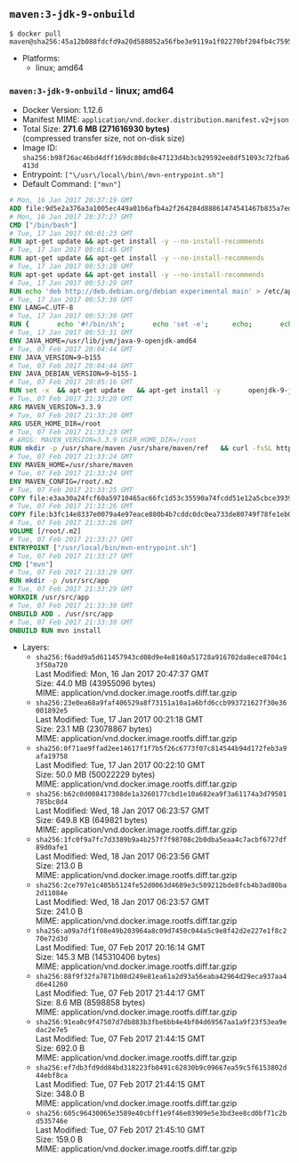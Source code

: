 ## `maven:3-jdk-9-onbuild`

```console
$ docker pull maven@sha256:45a12b088fdcfd9a20d588052a56fbe3e9119a1f02270bf204fb4c7595bfc473
```

-	Platforms:
	-	linux; amd64

### `maven:3-jdk-9-onbuild` - linux; amd64

-	Docker Version: 1.12.6
-	Manifest MIME: `application/vnd.docker.distribution.manifest.v2+json`
-	Total Size: **271.6 MB (271616930 bytes)**  
	(compressed transfer size, not on-disk size)
-	Image ID: `sha256:b98f26ac46bd4dff169dc80dc8e47123d4b3cb29592ee8df51093c72fba6413d`
-	Entrypoint: `["\/usr\/local\/bin\/mvn-entrypoint.sh"]`
-	Default Command: `["mvn"]`

```dockerfile
# Mon, 16 Jan 2017 20:37:19 GMT
ADD file:9d5e2a376a3a1005ec449a01b6afb4a2f264284d88861474541467b835a7edfc in / 
# Mon, 16 Jan 2017 20:37:27 GMT
CMD ["/bin/bash"]
# Tue, 17 Jan 2017 00:01:23 GMT
RUN apt-get update && apt-get install -y --no-install-recommends 		ca-certificates 		curl 		wget 	&& rm -rf /var/lib/apt/lists/*
# Tue, 17 Jan 2017 00:01:45 GMT
RUN apt-get update && apt-get install -y --no-install-recommends 		bzr 		git 		mercurial 		openssh-client 		subversion 				procps 	&& rm -rf /var/lib/apt/lists/*
# Tue, 17 Jan 2017 00:53:28 GMT
RUN apt-get update && apt-get install -y --no-install-recommends 		bzip2 		unzip 		xz-utils 	&& rm -rf /var/lib/apt/lists/*
# Tue, 17 Jan 2017 00:53:29 GMT
RUN echo 'deb http://deb.debian.org/debian experimental main' > /etc/apt/sources.list.d/experimental.list
# Tue, 17 Jan 2017 00:53:30 GMT
ENV LANG=C.UTF-8
# Tue, 17 Jan 2017 00:53:30 GMT
RUN { 		echo '#!/bin/sh'; 		echo 'set -e'; 		echo; 		echo 'dirname "$(dirname "$(readlink -f "$(which javac || which java)")")"'; 	} > /usr/local/bin/docker-java-home 	&& chmod +x /usr/local/bin/docker-java-home
# Tue, 17 Jan 2017 00:53:31 GMT
ENV JAVA_HOME=/usr/lib/jvm/java-9-openjdk-amd64
# Tue, 07 Feb 2017 20:04:44 GMT
ENV JAVA_VERSION=9~b155
# Tue, 07 Feb 2017 20:04:44 GMT
ENV JAVA_DEBIAN_VERSION=9~b155-1
# Tue, 07 Feb 2017 20:05:16 GMT
RUN set -x 	&& apt-get update 	&& apt-get install -y 		openjdk-9-jdk-headless="$JAVA_DEBIAN_VERSION" 	&& rm -rf /var/lib/apt/lists/* 	&& [ "$JAVA_HOME" = "$(docker-java-home)" ]
# Tue, 07 Feb 2017 21:33:20 GMT
ARG MAVEN_VERSION=3.3.9
# Tue, 07 Feb 2017 21:33:20 GMT
ARG USER_HOME_DIR=/root
# Tue, 07 Feb 2017 21:33:23 GMT
# ARGS: MAVEN_VERSION=3.3.9 USER_HOME_DIR=/root
RUN mkdir -p /usr/share/maven /usr/share/maven/ref   && curl -fsSL http://apache.osuosl.org/maven/maven-3/$MAVEN_VERSION/binaries/apache-maven-$MAVEN_VERSION-bin.tar.gz     | tar -xzC /usr/share/maven --strip-components=1   && ln -s /usr/share/maven/bin/mvn /usr/bin/mvn
# Tue, 07 Feb 2017 21:33:24 GMT
ENV MAVEN_HOME=/usr/share/maven
# Tue, 07 Feb 2017 21:33:24 GMT
ENV MAVEN_CONFIG=/root/.m2
# Tue, 07 Feb 2017 21:33:25 GMT
COPY file:e3aa30a24fcf60a59710465ac66fc1d53c35590a74fcdd51e12a5cbce393904b in /usr/local/bin/mvn-entrypoint.sh 
# Tue, 07 Feb 2017 21:33:26 GMT
COPY file:b3fc14e8337e0079a4e97eace880b4b7cddc0dc0ea733de80749f78fe1eb089a in /usr/share/maven/ref/ 
# Tue, 07 Feb 2017 21:33:26 GMT
VOLUME [/root/.m2]
# Tue, 07 Feb 2017 21:33:27 GMT
ENTRYPOINT ["/usr/local/bin/mvn-entrypoint.sh"]
# Tue, 07 Feb 2017 21:33:27 GMT
CMD ["mvn"]
# Tue, 07 Feb 2017 21:33:29 GMT
RUN mkdir -p /usr/src/app
# Tue, 07 Feb 2017 21:33:29 GMT
WORKDIR /usr/src/app
# Tue, 07 Feb 2017 21:33:30 GMT
ONBUILD ADD . /usr/src/app
# Tue, 07 Feb 2017 21:33:30 GMT
ONBUILD RUN mvn install
```

-	Layers:
	-	`sha256:f6add9a5d611457943cd08d9e4e8160a51728a916702da8ece8704c13f50a720`  
		Last Modified: Mon, 16 Jan 2017 20:47:37 GMT  
		Size: 44.0 MB (43955096 bytes)  
		MIME: application/vnd.docker.image.rootfs.diff.tar.gzip
	-	`sha256:23e0ea68a9faf406529a8f73151a10a1a6bfd6ccb993721627f30e36001892e5`  
		Last Modified: Tue, 17 Jan 2017 00:21:18 GMT  
		Size: 23.1 MB (23078867 bytes)  
		MIME: application/vnd.docker.image.rootfs.diff.tar.gzip
	-	`sha256:0f71ae9ffad2ee14617f1f7b5f26c6773f07c814544b94d172feb3a9afa19758`  
		Last Modified: Tue, 17 Jan 2017 00:22:10 GMT  
		Size: 50.0 MB (50022229 bytes)  
		MIME: application/vnd.docker.image.rootfs.diff.tar.gzip
	-	`sha256:b62c0d008417308de1a3260177cbd1e10a682ea9f3a61174a3d79501785bc8d4`  
		Last Modified: Wed, 18 Jan 2017 06:23:57 GMT  
		Size: 649.8 KB (649821 bytes)  
		MIME: application/vnd.docker.image.rootfs.diff.tar.gzip
	-	`sha256:1fc0f9a7fc7d3389b9a4b257f7f98708c2b0dba5eaa4c7acbf6727df89d0afe1`  
		Last Modified: Wed, 18 Jan 2017 06:23:56 GMT  
		Size: 213.0 B  
		MIME: application/vnd.docker.image.rootfs.diff.tar.gzip
	-	`sha256:2ce797e1c405b5124fe52d0063d4689e3c509212bde8fcb4b3ad80ba2d11084e`  
		Last Modified: Wed, 18 Jan 2017 06:23:57 GMT  
		Size: 241.0 B  
		MIME: application/vnd.docker.image.rootfs.diff.tar.gzip
	-	`sha256:a09a7df1f08e49b203964a8c09d7450c044a5c9e8f42d2e227e1f8c270e72d3d`  
		Last Modified: Tue, 07 Feb 2017 20:16:14 GMT  
		Size: 145.3 MB (145310406 bytes)  
		MIME: application/vnd.docker.image.rootfs.diff.tar.gzip
	-	`sha256:88f9f32fa7871b08d249e81ea61a2d93a56eaba42964d29eca937aa4d6e41260`  
		Last Modified: Tue, 07 Feb 2017 21:44:17 GMT  
		Size: 8.6 MB (8598858 bytes)  
		MIME: application/vnd.docker.image.rootfs.diff.tar.gzip
	-	`sha256:91ea0c9f47507d7db883b3fbe6bb4e4bf04d69567aa1a9f23f53ea9edac2e7e5`  
		Last Modified: Tue, 07 Feb 2017 21:44:15 GMT  
		Size: 692.0 B  
		MIME: application/vnd.docker.image.rootfs.diff.tar.gzip
	-	`sha256:ef7db3fd9dd84bd318223fb0491c62830b9c09667ea59c5f6153802d44ebf8ca`  
		Last Modified: Tue, 07 Feb 2017 21:44:15 GMT  
		Size: 348.0 B  
		MIME: application/vnd.docker.image.rootfs.diff.tar.gzip
	-	`sha256:605c96430065e3589e40cbff1e9f46e03909e5e3bd3ee8cd0bf71c2bd535746e`  
		Last Modified: Tue, 07 Feb 2017 21:45:10 GMT  
		Size: 159.0 B  
		MIME: application/vnd.docker.image.rootfs.diff.tar.gzip
